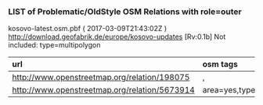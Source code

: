  
### LIST of Problematic/OldStyle OSM Relations with role=outer 
kosovo-latest.osm.pbf ( 2017-03-09T21:43:02Z ) http://download.geofabrik.de/europe/kosovo-updates [Rv:0.1b]
Not included: type=multipolygon 
 
|  url                                      |  osm tags  
| :---------------------------------------  | :---------------------------
| http://www.openstreetmap.org/relation/198075 | ,
| http://www.openstreetmap.org/relation/5673914 | area=yes,type=multipolygon,
 

